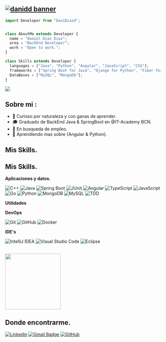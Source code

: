 <h2>
  <a href="https://github.com/danidiazd?tab=repositories">
    <img src="https://readme-typing-svg.demolab.com/?font=Fira+Code&weight=700&size=25&duration=2000&pause=1000&color=FF2D2D&vCenter=true&random=false&width=500&height=30&lines=Hi+there%2C+I'm+Dani+Diaz+%F0%9F%91%8B%F0%9F%8F%BB;Graduate+from+IT+Academy+ BCN+%F0%9F%8E%93;Open+to+work+%F0%9F%A7%91%E2%80%8D%F0%9F%8F%AB" alt="danidd banner" />
  </a>
</h2>


```js
import Developer from "DaniDiazd";


class AboutMe extends Developer {
  name = "Daniel Diaz Diaz";
  area = "BackEnd Developer";
  work = "Open to work.";
}

class Skills extends Developer {
  languages = ["Java", "Python", "Angular", "JavaScript", "CSS"];
  frameworks = ["Spring Boot for Java", "Django for Python", "Fiber for Go" etc];
  DataBases = ["MySQL", "MongoDb"];
}
```

![](https://komarev.com/ghpvc/?username=danidiazd&color=006bed)

## Sobre mi :

- 🤔 Curioso por naturaleza y con ganas de aprender.
- 🎓 Graduado de BackEnd Java & SpringBoot en @IT-Academy BCN.
- 💼 En busqueda de empleo.
- 🌱 Aprendiendo mas sobre {Angular & Python}.

## Mis Skills.

## Mis Skills.

**Aplicaciones y datos.**

![C++](https://img.shields.io/badge/-C++-333333?style=flat&logo=C%2B%2B&logoColor=00599C)
![Java](https://img.shields.io/badge/-Java-333333?style=flat&logo=java&logoColor=007396)
![Spring Boot](https://img.shields.io/badge/-Spring%20Boot-333333?style=flat&logo=spring-boot)
![JUnit](https://img.shields.io/badge/-JUnit-333333?style=flat&logo=junit5)
![Angular](https://img.shields.io/badge/-Angular-333333?style=flat&logo=angular)
![TypeScript](https://img.shields.io/badge/-TypeScript-333333?style=flat&logo=typescript)
![JavaScript](https://img.shields.io/badge/-JavaScript-333333?style=flat&logo=javascript)
![Go](https://img.shields.io/badge/-Go-00ADD8?style=flat&logo=go&logoColor=white)
![Python](https://img.shields.io/badge/-Python-3776AB?style=flat&logo=python&logoColor=white)
![MongoDB](https://img.shields.io/badge/-MongoDB-47A248?style=flat&logo=mongodb&logoColor=white)
![MySQL](https://img.shields.io/badge/-MySQL-333333?style=flat&logo=mysql)
![TDD](https://img.shields.io/badge/-TDD-333333?style=flat)

**Utilidades**

**DevOps**

![Git](https://img.shields.io/badge/-Git-333333?style=flat&logo=git)
![GitHub](https://img.shields.io/badge/-GitHub-333333?style=flat&logo=github)
![Docker](https://img.shields.io/badge/-Docker-333333?style=flat&logo=docker)

**IDE's**

![IntelliJ IDEA](https://img.shields.io/badge/-IntelliJ%20IDEA-000000?style=flat&logo=intellij-idea&logoColor=white)
![Visual Studio Code](https://img.shields.io/badge/-Visual%20Studio%20Code-333333?style=flat&logo=visual-studio-code&logoColor=007ACC)
![Eclipse](https://img.shields.io/badge/-Eclipse-333333?style=flat&logo=eclipse-ide&logoColor=2C2255)




<br/>

<a href="https://github.com/danidiazd" title="Perfil de Dani">
<img height="180em" src="https://github-readme-stats.vercel.app/api?username=danidiazd&theme=dracula&show_icons=true" />
</a>

## Donde encontrarme.

[![Linkedin](https://img.shields.io/badge/-Dani-blue?style=flat-square&logo=Linkedin&logoColor=white&link=https://www.linkedin.com/in/daniel-diaz-diaz-b58707294)](https://www.linkedin.com/in/daniel-diaz-diaz-b58707294)
[![Gmail Badge](https://img.shields.io/badge/-Dani-006bed?style=flat-square&logo=Gmail&logoColor=white&link=mailto:dan1@hotmail.es)](mailto:dan1@hotmail.es)
[![GitHub](https://img.shields.io/github/followers/iuricode?label=follow&style=social)](https://github.com/invictuzzzzz)


